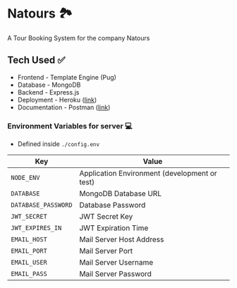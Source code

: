 # Natours 🏞️

A Tour Booking System for the company Natours

## Tech Used ✅

- Frontend - Template Engine (Pug)
- Database - MongoDB
- Backend - Express.js
- Deployment - Heroku ([link](https://ancient-escarpment-86941.herokuapp.com/))
- Documentation - Postman
  ([link](https://documenter.getpostman.com/view/17251187/UzBgvVCK))

### Environment Variables for server 💻

- Defined inside `./config.env`

| Key                 | Value                                         |
| ------------------- | --------------------------------------------- |
| `NODE_ENV`          | Application Environment (development or test) |
| `DATABASE`          | MongoDB Database URL                          |
| `DATABASE_PASSWORD` | Database Password                             |
| `JWT_SECRET`        | JWT Secret Key                                |
| `JWT_EXPIRES_IN`    | JWT Expiration Time                           |
| `EMAIL_HOST`        | Mail Server Host Address                      |
| `EMAIL_PORT`        | Mail Server Port                              |
| `EMAIL_USER`        | Mail Server Username                          |
| `EMAIL_PASS`        | Mail Server Password                          |
